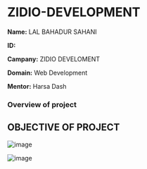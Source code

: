 # ZIDIO-DEVELOPMENT
**Name:** LAL BAHADUR SAHANI

**ID:** 

**Campany:** ZIDIO  DEVELOMENT

**Domain:** Web Development

**Mentor:** Harsa Dash

### Overview of project

## OBJECTIVE OF PROJECT




![image](https://github.com/user-attachments/assets/55e10de6-f85d-4905-88b3-300debcdc688)


![image](https://github.com/user-attachments/assets/e0b59e9f-b999-43bb-80a7-036b7ee57a95)
